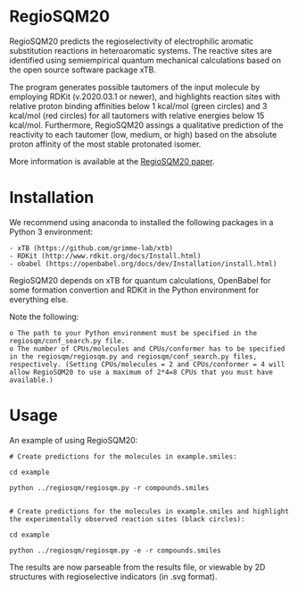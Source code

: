 # RegioSQM20

RegioSQM20 predicts the regioselectivity of electrophilic aromatic substitution reactions in heteroaromatic systems.
The reactive sites are identified using semiempirical quantum mechanical calculations based on the open source software package xTB.

The program generates possible tautomers of the input molecule by employing RDKit (v.2020.03.1 or newer), and highlights reaction sites with relative proton binding affinities below 1 kcal/mol (green circles) and 3 kcal/mol (red circles) for all tautomers with relative energies below 15 kcal/mol.
Furthermore, RegioSQM20 assings a qualitative prediction of the reactivity to each tautomer (low, medium, or high) based on the absolute proton affinity of the most stable protonated isomer.

More information is available at the [RegioSQM20 paper](https://doi.org/XX.XXXX/XXXXXXX).

# Installation

We recommend using anaconda to installed the following packages in a Python 3 environment:

    - xTB (https://github.com/grimme-lab/xtb)
    - RDKit (http://www.rdkit.org/docs/Install.html)
    - obabel (https://openbabel.org/docs/dev/Installation/install.html)

RegioSQM20 depends on xTB for quantum calculations, OpenBabel for some
formation convertion and RDKit in the Python environment for everything else.

Note the following:

    o The path to your Python environment must be specified in the regiosqm/conf_search.py file.
    o The number of CPUs/molecules and CPUs/conformer has to be specified in the regiosqm/regiosqm.py and regiosqm/conf_search.py files, respectively. (Setting CPUs/molecules = 2 and CPUs/conformer = 4 will allow RegioSQM20 to use a maximum of 2*4=8 CPUs that you must have available.)

# Usage

An example of using RegioSQM20:

    # Create predictions for the molecules in example.smiles:
    
    cd example

    python ../regiosqm/regiosqm.py -r compounds.smiles


    # Create predictions for the molecules in example.smiles and highlight the experimentally observed reaction sites (black circles):

    cd example

    python ../regiosqm/regiosqm.py -e -r compounds.smiles


The results are now parseable from the results file, or viewable by 2D structures with regioselective indicators (in .svg format).



